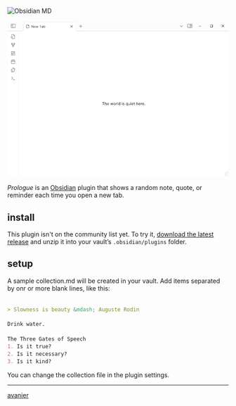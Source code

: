 ![Obsidian MD](https://img.shields.io/badge/Obsidian-v1.8.10+-white)

![Prologue tab on Obsidian](screenshot.png)

<dfn>Prologue</dfn> is an [Obsidian](https://obsidian.md) plugin that shows a random note, quote, or reminder each time you open a new tab.

## install

This plugin isn't on the community list yet. To try it, [download the latest release](https://github.com/joshavanier/prologue/releases) and unzip it into your vault’s `.obsidian/plugins` folder.

## setup

A sample collection.md will be created in your vault. Add items separated by onr or more blank lines, like this:

```markdown

> Slowness is beauty &mdash; Auguste Rodin

Drink water.

The Three Gates of Speech
1. Is it true?
2. Is it necessary?
3. Is it kind?
```

You can change the collection file in the plugin settings.

---

[avanier](https://avanier.dev)
